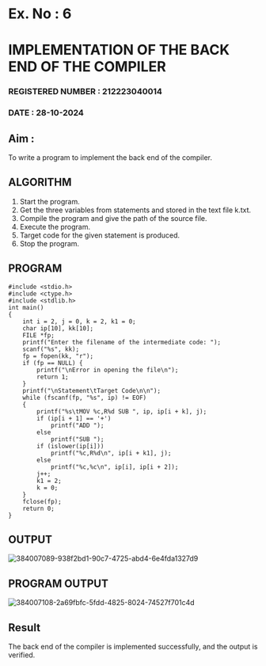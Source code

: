 # Ex. No : 6	
# IMPLEMENTATION OF THE BACK END OF THE COMPILER 

### REGISTERED NUMBER : 212223040014
### DATE : 28-10-2024
## Aim :
To write a program to implement the back end of the compiler.
## ALGORITHM
1. Start the program.
2. Get the three variables from statements and stored in the text file k.txt.
3. Compile the program and give the path of the source file.
4. Execute the program.
5. Target code for the given statement is produced.
6. Stop the program.
## PROGRAM
```
#include <stdio.h>
#include <ctype.h>
#include <stdlib.h>
int main()
{
    int i = 2, j = 0, k = 2, k1 = 0;
    char ip[10], kk[10];
    FILE *fp;
    printf("Enter the filename of the intermediate code: ");
    scanf("%s", kk);
    fp = fopen(kk, "r");
    if (fp == NULL) {
        printf("\nError in opening the file\n");
        return 1;
    }
    printf("\nStatement\tTarget Code\n\n");
    while (fscanf(fp, "%s", ip) != EOF)
    {
        printf("%s\tMOV %c,R%d SUB ", ip, ip[i + k], j);
        if (ip[i + 1] == '+')
            printf("ADD ");
        else
            printf("SUB ");
        if (islower(ip[i]))
            printf("%c,R%d\n", ip[i + k1], j);
        else
            printf("%c,%c\n", ip[i], ip[i + 2]);
        j++;
        k1 = 2;
        k = 0;
    }
    fclose(fp);
    return 0;
}
```
## OUTPUT
![384007089-938f2bd1-90c7-4725-abd4-6e4fda1327d9](https://github.com/user-attachments/assets/30d17d63-bbb1-464f-9fab-749e26031a2d)

## PROGRAM OUTPUT
![384007108-2a69fbfc-5fdd-4825-8024-74527f701c4d](https://github.com/user-attachments/assets/31fb2e6e-14fa-4964-96f0-b5e01f59079b)


## Result
The back end of the compiler is implemented successfully, and the output is verified.
